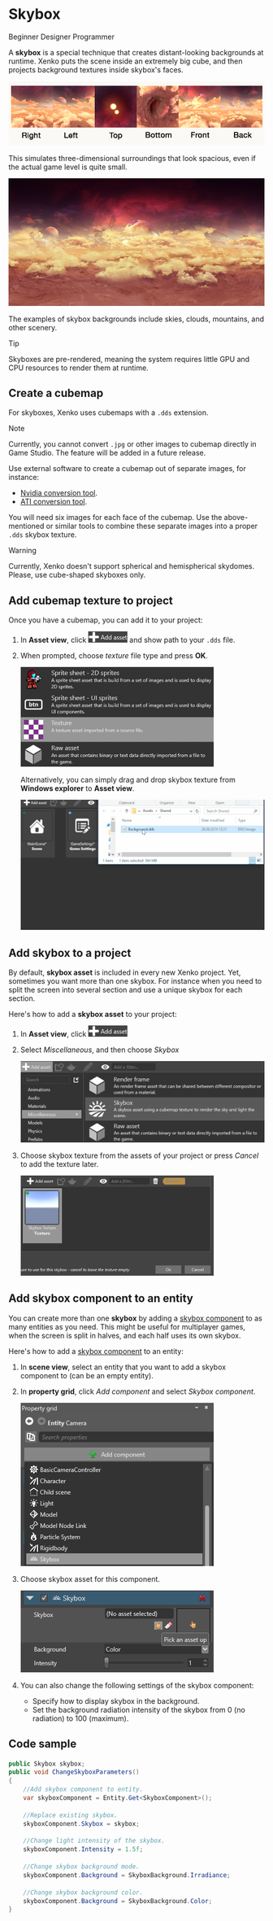 # Skybox
<span class="label label-doc-level">Beginner</span>
<span class="label label-doc-audience">Designer</span>
<span class="label label-doc-audience">Programmer</span>

A **skybox** is a special technique that creates distant-looking backgrounds at runtime.
Xenko puts the scene inside an extremely big cube, and then projects background textures inside skybox's faces.

![Distant planet skybox](media/skybox-disassembled.png)

This simulates three-dimensional surroundings that look spacious, even if the actual game level is quite small.

![Merged skybox](media/skybox-assembled.png)

The examples of skybox backgrounds include skies, clouds, mountains, and other scenery.

> [!Tip]
> Skyboxes are pre-rendered, meaning the system requires little GPU and CPU resources to render them at runtime.

## Create a cubemap

For skyboxes, Xenko uses cubemaps with a `.dds` extension.

> [!Note]
> Currently, you cannot convert `.jpg` or other images to cubemap directly in Game Studio. The feature will be added in a future release.

Use external software to create a cubemap out of separate images, for instance:

* [Nvidia conversion tool](https://developer.nvidia.com/nvidia-texture-tools-adobe-photoshop).
* [ATI conversion tool](http://developer.amd.com/tools-and-sdks/archive/games-cgi/cubemapgen).

You will need six images for each face of the cubemap.
Use the above-mentioned or similar tools to combine these separate images into a proper `.dds` skybox texture.

> [!Warning]
> Currently, Xenko doesn't support spherical and hemispherical skydomes. Please, use cube-shaped skyboxes only.

## Add cubemap texture to project

Once you have a cubemap, you can add it to your project:

1. In **Asset view**, click ![](media/engine-skybox-add-new-asset-button.png) and show path to your `.dds` file.
2. When prompted, choose _texture_ file type and press **OK**.
    
    ![Select texture as asset type](media/engine-skybox-select-asset-type.png)

    Alternatively, you can simply drag and drop skybox texture from **Windows explorer** to **Asset view**.

    ![Drag and drop background texture](media/engine-skybox-drag-and-drop-background-texture.gif)

## Add skybox to a project

By default, **skybox asset** is included in every new Xenko project.
Yet, sometimes you want more than one skybox.
For instance when you need to split the screen into several section and use a unique skybox for each section.

Here's how to add a **skybox asset** to your project:

1. In **Asset view**, click ![](media/engine-skybox-add-new-asset-button.png)
2. Select _Miscellaneous_, and then choose _Skybox_

    ![Choose asset type](media/engine-skybox-choose-asset-type.png)

3. Choose skybox texture from the assets of your project or press _Cancel_ to add the texture later.
    
    ![Choose texture](media/engine-skybox-select-skybox-texture.png)

## Add skybox component to an entity
You can create more than one **skybox** by adding a [skybox component](xref:SiliconStudio.Xenko.Engine.SkyboxComponent) to as many entities as you need.
This might be useful for multiplayer games, when the screen is split in halves, and each half uses its own skybox.

Here's how to add a [skybox component](xref:SiliconStudio.Xenko.Engine.SkyboxComponent) to an entity: 

1. In **scene view**, select an entity that you want to add a skybox component to (can be an empty entity).
2. In **property grid**, click _Add component_ and select _Skybox component_.

    ![Add skybox component](media/engine-skybox-add-skybox-component.png)

3. Choose skybox asset for this component.

    ![Skybox component's properties](media/engine-skybox-skybox-components-properties.png)

4. You can also change the following settings of the skybox component:
    * Specify how to display skybox in the background.
    * Set the background radiation intensity of the skybox from 0 (no radiation) to 100 (maximum).

## Code sample

```cs
public Skybox skybox;
public void ChangeSkyboxParameters()
{
    //Add skybox component to entity.
    var skyboxComponent = Entity.Get<SkyboxComponent>();

    //Replace existing skybox.
    skyboxComponent.Skybox = skybox;
    
    //Change light intensity of the skybox.
    skyboxComponent.Intensity = 1.5f;

    //Change skybox background mode.
    skyboxComponent.Background = SkyboxBackground.Irradiance;

    //Change skybox background color.
    skyboxComponent.Background = SkyboxBackground.Color;
}
```